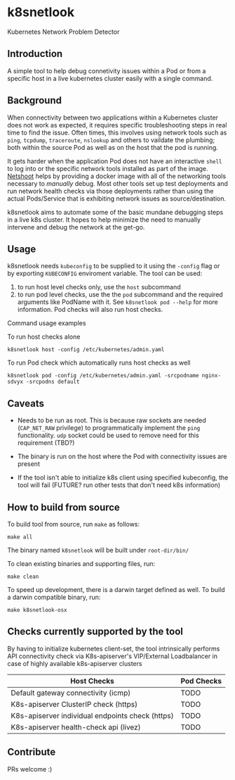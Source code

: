 # k8snetlook

Kubernetes Network Problem Detector

## Introduction
A simple tool to help debug connetivity issues within a Pod or from a specific host in a live kubernetes cluster easily with a single command.

## Background
When connectivity between two applications within a Kubernetes cluster does not work as expected, it requires specific troubleshooting steps in real time to find the issue. Often times, this involves using network tools such as `ping`, `tcpdump`, `traceroute`, `nslookup` and others to vaildate the plumbing; both within the source Pod as well as on the host that the pod is running.

It gets harder when the application Pod does not have an interactive `shell` to log into or the specific network tools installed as part of the image. [Netshoot](https://github.com/nicolaka/netshoot) helps by providing a docker image with all of the networking tools necessary to _manually_ debug. Most other tools set up test deployments and run network health checks via those deployments rather than using the actual Pods/Service that is exhibiting network issues as source/destination.

k8snetlook aims to automate some of the basic mundane debugging steps in a live k8s cluster. It hopes to help minimize the need to manually intervene and debug the network at the get-go.

## Usage
k8snetlook needs `kubeconfig` to be supplied to it using the `-config` flag or by exporting `KUBECONFIG` enviroment variable. The tool can be used:
1) to run host level checks only, use the `host` subcommand
2) to run pod level checks, use the the `pod` subcommand and the required arguments like PodName with it. See `k8snetlook pod --help` for more information. Pod checks will also run host checks.

Command usage examples

To run host checks alone
```
k8snetlook host -config /etc/kubernetes/admin.yaml
```
To run Pod check which automatically runs host checks as well
```
k8snetlook pod -config /etc/kubernetes/admin.yaml -srcpodname nginx-sdvyx -srcpodns default
```

## Caveats
* Needs to be run as root. This is because raw sockets are needed (`CAP_NET_RAW` privilege) to programmatically implement the `ping` functionality. `udp` socket could be used to remove need for this requirement (TBD?)

* The binary is run on the host where the Pod with connectivity issues are present
* If the tool isn't able to initialize k8s client using specified kubeconfig, the tool will fail (FUTURE? run other tests that don't need k8s information)

## How to build from source
To build tool from source, run `make` as follows:
```
make all
```
The binary named `k8snetlook` will be built under `root-dir/bin/`

To clean existing binaries and supporting files, run:
```
make clean
```

To speed up development, there is a darwin target defined as well. To build a darwin compatible binary, run:
```
make k8snetlook-osx
```

## Checks currently supported by the tool

By having to initialize kubernetes client-set, the tool intrinsically performs API connectivity check via K8s-apiserver's VIP/External Loadbalancer in case of highly available k8s-apiserver clusters

| Host Checks                                      | Pod Checks |
| ------------------------------------------------ | ---------- |
| Default gateway connectivity (icmp)              | TODO       |
| K8s-apiserver ClusterIP check (https)            | TODO       |
| K8s-apiserver individual endpoints check (https) | TODO       |
| K8s-apiserver health-check api (livez)           | TODO       |

## Contribute
PRs welcome :)


